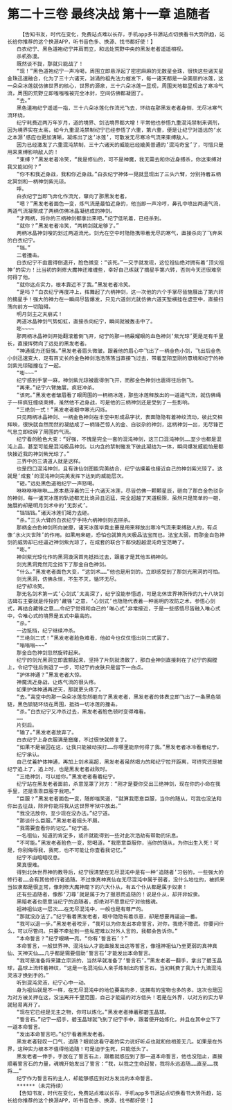 # 第二十三卷 最终决战 第十一章 追随者
        【告知书友，时代在变化，免费站点难以长存，手机app多书源站点切换看书大势所趋，站长给你推荐的这个换源APP，听书音色多、换源、找书都好使！】
       白衣纪宁、黑色道袍纪宁并肩而立，和远处荒野中央的黑发老者遥遥相视。
       杀机弥漫。
       既然谈不拢，那就只能战了！
       “现！”黑色道袍纪宁一声冷喝，周围立即悬浮起了密密麻麻的无数星金珠，很快这些诸天星金珠迅速融合，化为了三十六诸天，汹涌的祖先法力催发下，每一诸天都是一朵美丽的冰莲，这一朵朵冰莲就仿佛世界的核心，世界的源泉，三十六朵冰莲一显现，周围天地都显现出了寒冷气流，周围的荒野立即嗤嗤嗤被完全冰封，空间仿佛都凝固了。
       “去。”
       黑色道袍纪宁遥遥一指，三十六朵冰莲化作流光飞去，环绕在那黑发老者身侧，无尽冰寒气流环绕。
       纪宁耗费近两万年岁月，道的境界、剑法境界都大增！平常他也参悟九重混沌禁制来调剂，因为境界实在太高，如今九重混沌禁制纪宁已经参悟了六重，第六重，便是让纪宁对遥远的‘水之本源’感应也更加清晰，凝练出了这‘冰莲’，可散发无尽寒冷气流来束缚敌人。
       因为已经激发了六重混沌禁制，三十六诸天的威能已经媲美普通的‘混沌奇宝’了，可惜只是用来束缚影响敌人的！
       “束缚？”黑发老者冷笑，“我是修仙的，可不是神魔，我无需去和你近身搏杀，你这束缚对我又能如何？”
       “你不和我近身战，我和你近身战。”白衣纪宁神体一晃就显现出了三头六臂，分别持着五柄北冥剑和一柄神剑紫光琼。
       呼。
       白衣纪宁当即飞奔化作流光，窜向了那黑发老者。
       “嗯？”黑发老者面色一变，炼气流是最怕近身的，他当即一声冷哼，鼻孔中喷出两道气流，两道气流凝聚成了两柄仿佛冰晶凝结成的神剑。
       “才两柄，将你的三柄神剑都拿出来吧。”纪宁低吼着，已经杀到。
       “就你？”黑发老者冷笑，“两柄剑就足够了。”
       两柄冰晶神剑嗖的划过两道流光，剑光在空中时隐隐携带着无尽的寒气，直接杀向了飞奔来的白衣纪宁。
       “铛。”
       二者撞击。
       白衣纪宁不由震得倒退开，脸色微变：“该死。”一交手就发现，这位祖仙绝对拥有着‘顶尖祖神’的实力！比当初的刺修大魔神还难缠些，幸好自己练就了摘星手第六转，否则今天还很难奈何得了他。
       “就你这点实力，根本靠近不了我。”黑发老者冷笑。
       “是吗？”白衣纪宁再度冲上，挥舞起了六柄神剑，这一次他的六个手掌尽皆施展出了第六转的摘星手！强大的神力在一瞬间尽皆爆发，只见六道剑光就仿佛六道天堑横挂在虚空中，直接扫荡向前方一切阻碍。
       明月剑主之天崩式！
       两道冰晶神剑气势如虹，直接杀向纪宁，瞬间就被轰击中了。
       嘭~~~~
       那两柄冰晶神剑开始翻滚着倒飞开，纪宁的那一柄最耀眼的血色神剑‘紫光琼’更是足有千里长，直接挥劈向了远处的黑发老者。
       “神通威力还挺强。”黑发老者眉头微皱，跟着他的眉心中飞出了一柄金色小剑，飞出后金色小剑迅速变大，足有百丈长的金色神剑浩浩荡荡当直接飞过去，带着至阳至刚的意境和纪宁的神剑紫光琼碰撞在了一起。
       “嘭~~~”
       纪宁感到手掌一麻，神剑紫光琼被震得倒飞开，而那金色神剑也震得往后倒飞。
       “再来。”纪宁六臂施展，疯狂冲杀。
       “该死。”黑发老者皱眉看了眼周围的一柄柄冰莲，那些冰莲释放出的一道道气流，就仿佛绳子一样疯狂缠绕束缚，虽然他不近身战，可是他的三柄神剑还是受到了一些影响。
       “三绝剑一式！”黑发老者眼中寒光闪烁。
       只见两柄冰晶神剑、一柄金色神剑在半空中形成品字状，表面隐隐有着神纹流动，彼此交相辉映，很快就自然而然的凝结成了一柄锋芒惊人的金、白驳杂的神剑，这柄神剑一出，无尽锋芒气息立即绞碎了周围的气流。
       纪宁看的脸色大变：“好强，不愧是完全一套的混沌神剑，这三口混沌神剑……至少也都是混沌上品，甚至可能是混沌极品神剑。以内含的禁制催发下彼此凝结为一体，瞬间爆发威能怕是都快接近我的神剑紫光琼了。”
       三界中的三清道人就是这样。
       也是四口混沌神剑，且有诛仙剑图能完美结合，纪宁估摸着也接近自己的神剑紫光琼了。这就是‘成套’的混沌神剑完美发挥下达到的威能层次。
       “砸。”远处黑色道袍纪宁一声怒喝。
       咻咻咻咻咻咻……原本悬浮着的三十六诸天冰莲，尽皆仿佛一颗颗星辰，砸向了那白金色驳杂的神剑，每一诸天冰莲的轨迹都无比诡异且迅猛，完全超越了天道极限，虽然只是简单的一砸，施展的却是明月剑术中的‘无影式’。
       “铛铛铛。”诸天冰莲们竭力去砸。
       “杀。”三头六臂的白衣纪宁手持六柄神剑则去拼杀。
       那柄金白色神剑所向披靡，诸天冰莲毕竟主要是用来释放出寒冷气流来束缚敌人的，有点像‘水火灭世阵’的作用。如果用来砸，恐怕也就算先天极品法宝而已。法宝太弱，而那金白色神剑的威势却已经逼近神剑紫光琼了，在成套的联合下都快超越混沌奇宝范畴了。
       “嘭。”
       神剑紫光琼化作的黑洞漩涡首先抵挡过去，跟着才是其他五柄神剑。
       剑光黑洞竟然完全挡下了那金白色神剑。
       “什么。”黑发老者面色大变，“这剑术……”他也是用剑的，立即感受到了那剑光黑洞的可怕。
       剑光黑洞，仿佛永恒，不生不灭，循环无尽。
       纪宁却冷笑。
       那无名剑术第一式‘心剑式’太高深了，纪宁没能参悟透，可是北休世界神所传的九十八块剑法碑石主要就是传授的‘藏锋’之意，‘心剑式’也隐隐代表着一种高明的攻防之术，参悟心剑式，再结合藏锋之意……令纪宁觉得和自己的‘唯心式’非常接近，于是一些感悟尽皆融入唯心式中，令唯心式的境界是五式中最高的。
       “杀。”
       一边抵挡，纪宁继续冲杀。
       “三绝剑二式！”黑发老者脸色难看，他如今也仅仅悟出剑二式罢了。
       “嗡嗡嗡~~~”
       那金白色神剑忽然旋转起来。
       纪宁的剑光黑洞立即震颤起来，坚持了片刻就溃散了，那白金神剑直接刺在了纪宁的胸膛上，令纪宁往后倒退了一步，可纪宁的皮肤只是留下一白点。
       “护体神通？”黑发老者大惊。
       神魔流近身战，让炼气流的很头疼。
       如果护体神通再逆天，那就更头疼了。
       “去。”高空中的那一朵朵冰莲忽然砸向了黑发老者，黑发老者的体表立即飞出了一条黑色锁链，黑色锁链环绕在周围，抵挡一切冰莲的撞击。
       “杀。”白衣纪宁又冲杀过去，黑发老者脸色顿时变得难看。
       ……
       片刻后。
       “输了。”黑发老者放弃了。
       白衣纪宁上身衣服满是窟窿，不过很快就修复了。
       “如果不是被囚在这，让我只能被动挨打……你哪里能奈何得了我。”黑发老者冰冷看着纪宁。
       纪宁承认。
       自己仗着护体神通，再加上剑术高超，黑发老者虽然竭力的和纪宁拉开距离，可终究还是被纪宁追上了，追上时，也是黑发老者战败时。
       “三绝神剑，可以给你。”黑发老者看着纪宁。
       纪宁站在黑发老者面前，杀意笼罩了对方：“刚才是要你交出三绝神剑，现在你的小命在我手里，还是乖乖臣服于我吧。”
       “臣服？”黑发老者面色一变，随即嗤笑道，“就算我愿意臣服，当你的随从，可我也没法和你出去征战，除非你能将我从这世界牢狱中放出。”
       “我没法放你，至少现在没办法。”纪宁道。
       “那谈什么臣服。”黑发老者摇头不屑。
       “我需要查看你的记忆。”纪宁道。
       一名祖仙，知道的肯定多，或许就能得到一些对此次浩劫有帮助的讯息。
       “不可能。”黑发老者脸色一变，怒喝道，“我愿意臣服你，当你的随从，为你出生入死！可是，你别侮辱我，我死，也不可能让你查看我记忆。”
       纪宁不由暗暗叹息。
       果真很难。
       得到北休世界神的教导后，纪宁很清楚在无尽混沌中是有一种‘追随者’习俗的，一些强大的修行者……会有其他修行者追随。不过像真神真仙在无尽混沌中属于弱者，没什么地位的，被抓来当奴隶都是很正常，像刺修大魔神麾下的六大仆从，有五个仆从都是属于奴隶！
       还有些追随者，像那‘刀尊’就是属于为了报恩而追随的！说是仆从，却并非奴隶。
       黑暗老者也愿意当纪宁的追随者，却绝对不愿意纪宁对他搜魂。
       祖神祖仙这一层次……在无尽混沌中，一般也是有尊严的。
       “那就没办法了。”纪宁看着黑发老者，眼中隐隐有着杀意，却是想要再逼迫一番。
       “我可以退一步。”黑发老者咬牙，“我可以为你发出本命誓言，对你，我绝不撒谎。你要问什么，可以尽管问。只要不牵扯到一些私密难以对外人言的，我都会告诉你。”
       “本命誓言？”纪宁眼睛一亮，“你有‘誓言石’？”
       本命誓言，一般世界神、混沌仙人才能直接发出这等誓言，像祖神祖仙乃至更弱的真神真仙、天神天仙……几乎都是需要借助‘誓言石’才能发出本命誓言。
       “我可是准备将来建立宗派的，当然早就准备了‘誓言石’。”黑发老者一翻手，拿出了碧玉晶球，晶球上流转着神纹，“这是一名混沌仙人亲手炼制出的誓言石，当初耗费了我九十九滴混沌灵液才换到手的。”
       听到混沌灵液，纪宁心中一动。
       身为祖仙就是不一样，在无尽混沌中的地位要高的多，这拥有的宝物也多的多。这次也是因为对方被关押在这，没法离开千里范围，自己才能逼的对方低头！若是在外界，以对方的实力早就轻易离开了。
       “现在它已经是无主之物，你可以炼化。”黑发老者捧着那碧玉晶球。
       “誓言石。”纪宁一招手，碧玉晶球就飞到了纪宁手中，跟着便开始炼化，并且在其中立下了一道本命誓言。
       “发出本命誓言吧。”纪宁看着黑发老者。
       黑发老者轻叹一口气，追随？眼前这看守者的实力说好听点也就和他相差无几。如果是在外界，这种实力根本不值得他追随！可是迫于生死，只能低头了。
       黑发老者一伸手，手放在了誓言石上，跟着就感应到了那一道本命誓言，他也没阻止，直接顺着誓言石的力量，魂魄开始发出了誓言：“我，以我之生命起誓，我将永远追随……直至……我将……”
       纪宁作为誓言石的主人，却能够感应到对方发出的本命誓言。
       ******（未完待续）
       【告知书友，时代在变化，免费站点难以长存，手机app多书源站点切换看书大势所趋，站长给你推荐的这个换源APP，听书音色多、换源、找书都好使！】
